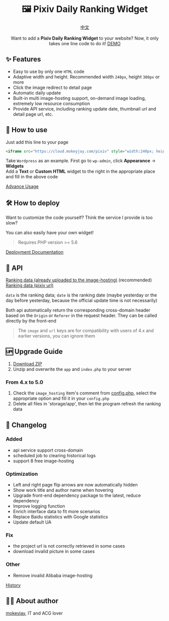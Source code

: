 <h1 align="center">🖼️ Pixiv Daily Ranking Widget</h1>
<p align="center">
    <a href="README.md">中文</a>
    <br><br>
    Want to add a <span style="font-weight: bold">Pixiv Daily Ranking Widget</span> to your website? Now, it only takes one line code to do it!
    <a href="https://cloud.mokeyjay.com/pixiv/demo.html" target="_blank">DEMO</a>
</p>

## ✨ Features
- Easy to use by only one `HTML` code
- Adaptive width and height. Recommended width `240px`, height `380px` or more
- Click the image redirect to detail page
- Automatic daily update
- Built-in multi image-hosting support, on-demand image loading, extremely low resource consumption
- Provide API service, including ranking update date, thumbnail url and detail page url, etc.

## 🤔 How to use
Just add this line to your page
```html
<iframe src="https://cloud.mokeyjay.com/pixiv" style="width:240px; height:380px; border: 0"></iframe>
```

Take `Wordpress` as an example. First go to `wp-admin`, click **Appearance** -> **Widgets**  
Add a **Text** or **Custom HTML** widget to the right in the appropriate place and fill in the above code

[Advance Usage](doc/advance-usage.en.md)

## 🛠️ How to deploy
Want to customize the code yourself? Think the service I provide is too slow?  
  
You can also easily have your own widget!
> Requires PHP version >= 5.6

[Deployment Documentation](doc/deploy.en.md)

## 🔌 API
[Ranking data (already uploaded to the image-hosting)](https://cloud.mokeyjay.com/pixiv/?r=api/pixiv-json) (recommended)  
[Ranking data (pixiv url)](https://cloud.mokeyjay.com/pixiv/?r=api/source-json)

`data` is the ranking data; `date` is the ranking date (maybe yesterday or the day before yesterday, because the official update time is not necessarily)  
  
Both api automatically return the corresponding cross-domain header based on the `Origin` or `Referer` in the request header. They can be called directly by the front-end

> The `image` and `url` keys are for compatibility with users of 4.x and earlier versions, you can ignore them

## 🆙 Upgrade Guide
1. [Download ZIP](https://github.com/mokeyjay/pixiv-daily-ranking-widget/releases/latest)
2. Unzip and overwrite the `app` and `index.php` to your server

### From 4.x to 5.0
1. Check the `image_hosting` item's comment from [config.php](config.php#L90), select the appropriate option and fill it in your `config.php`
2. Delete all files in 'storage/app', then let the program refresh the ranking data

## 🌟 Changelog
### Added
- api service support cross-domain 
- scheduled job to clearing historical logs
- support 8 free image-hosting
### Optimization
- Left and right page flip arrows are now automatically hidden
- Show work title and author name when hovering
- Upgrade front-end dependency package to the latest, reduce dependency
- Improve logging function
- Enrich interface data to fit more scenarios
- Replace Baidu statistics with Google statistics
- Update default UA
### Fix
- the project url is not correctly retrieved in some cases
- download invalid picture in some cases
### Other
- Remove invalid Alibaba image-hosting

[History](doc/log.en.md)

## 👨‍💻 About author
[mokeyjay](https://www.mokeyjay.com), IT and ACG lover

